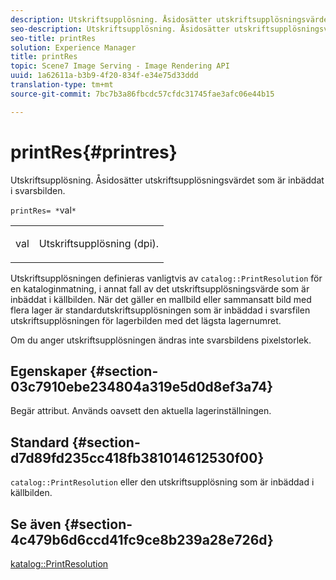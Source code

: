 ```yaml
---
description: Utskriftsupplösning. Åsidosätter utskriftsupplösningsvärdet som är inbäddat i svarsbilden.
seo-description: Utskriftsupplösning. Åsidosätter utskriftsupplösningsvärdet som är inbäddat i svarsbilden.
seo-title: printRes
solution: Experience Manager
title: printRes
topic: Scene7 Image Serving - Image Rendering API
uuid: 1a62611a-b3b9-4f20-834f-e34e75d33ddd
translation-type: tm+mt
source-git-commit: 7bc7b3a86fbcdc57cfdc31745fae3afc06e44b15

---
```



# printRes{#printres}

Utskriftsupplösning. Åsidosätter utskriftsupplösningsvärdet som är inbäddat i svarsbilden.

`printRes= *`val`*`

<table id="simpletable_85C271760AE5466C96115027E6511559"> 
 <tr class="strow"> 
  <td class="stentry"> <p><span class="varname"> val</span> </p> </td> 
  <td class="stentry"> <p>Utskriftsupplösning (dpi). </p></td> 
 </tr> 
</table>

Utskriftsupplösningen definieras vanligtvis av `catalog::PrintResolution` för en kataloginmatning, i annat fall av det utskriftsupplösningsvärde som är inbäddat i källbilden. När det gäller en mallbild eller sammansatt bild med flera lager är standardutskriftsupplösningen som är inbäddad i svarsfilen utskriftsupplösningen för lagerbilden med det lägsta lagernumret.

Om du anger utskriftsupplösningen ändras inte svarsbildens pixelstorlek.

## Egenskaper {#section-03c7910ebe234804a319e5d0d8ef3a74}

Begär attribut. Används oavsett den aktuella lagerinställningen.

## Standard {#section-d7d89fd235cc418fb381014612530f00}

`catalog::PrintResolution` eller den utskriftsupplösning som är inbäddad i källbilden.

## Se även {#section-4c479b6d6ccd41fc9ce8b239a28e726d}

[katalog::PrintResolution](../../../../../is-api/image-catalog/image-serving-api-ref/c-image-catalog-reference/c-image-svg-data-reference/c-image-data-reference/r-printresolution-cat.md#reference-4ebb2e136995470b84b7c5e10cb8e5f5)

